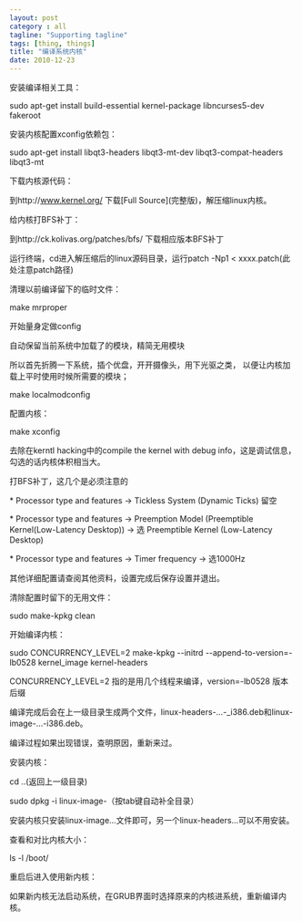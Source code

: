 ```yaml
---
layout: post
category : all
tagline: "Supporting tagline"
tags: [thing, things]
title: "编译系统内核"
date: 2010-12-23
---
```

安装编译相关工具：    
sudo apt\-get install build\-essential kernel\-package libncurses5\-dev fakeroot    
    
安装内核配置xconfig依赖包：    
sudo apt\-get install libqt3\-headers libqt3\-mt\-dev libqt3\-compat\-headers libqt3\-mt    
    
下载内核源代码：    
到http://www.kernel.org/ 下载\[Full Source\](完整版)，解压缩linux内核。    
    
给内核打BFS补丁：    
到http://ck.kolivas.org/patches/bfs/ 下载相应版本BFS补丁    
运行终端，cd进入解压缩后的linux源码目录，运行patch \-Np1 &lt; xxxx.patch(此处注意patch路径)    
    
清理以前编译留下的临时文件：    
make mrproper    
    
开始量身定做config    
自动保留当前系统中加载了的模块，精简无用模块    
所以首先折腾一下系统，插个优盘，开开摄像头，用下光驱之类， 以便让内核加载上平时使用时候所需要的模块；    
make localmodconfig    
    
配置内核：    
make xconfig    
去除在kerntl hacking中的compile the kernel with debug info，这是调试信息，勾选的话内核体积相当大。    
打BFS补丁，这几个是必须注意的    
\* Processor type and features \-&gt; Tickless System (Dynamic Ticks) 留空    
\* Processor type and features \-&gt; Preemption Model (Preemptible Kernel(Low\-Latency Desktop)) \-&gt; 选 Preemptible Kernel (Low\-Latency Desktop)    
\* Processor type and features \-&gt; Timer frequency \-&gt; 选1000Hz    
其他详细配置请查阅其他资料，设置完成后保存设置并退出。    
    
清除配置时留下的无用文件：    
sudo make\-kpkg clean    
    
开始编译内核：    
sudo CONCURRENCY\_LEVEL\=2 make\-kpkg \-\-initrd \-\-append\-to\-version\=\-lb0528 kernel\_image kernel\-headers    
CONCURRENCY\_LEVEL\=2 指的是用几个线程来编译，version\=\-lb0528 版本后缀    
编译完成后会在上一级目录生成两个文件，linux\-headers\-…\-\_i386.deb和linux\-image\-…\-i386.deb。    
编译过程如果出现错误，查明原因，重新来过。    
    
安装内核：    
cd ..(返回上一级目录)    
sudo dpkg \-i linux\-image\-（按tab键自动补全目录）    
安装内核只安装linux\-image…文件即可，另一个linux\-headers…可以不用安装。    
    
查看和对比内核大小：    
ls \-l /boot/    
    
重启后进入使用新内核：    
如果新内核无法启动系统，在GRUB界面时选择原来的内核进系统，重新编译内核。